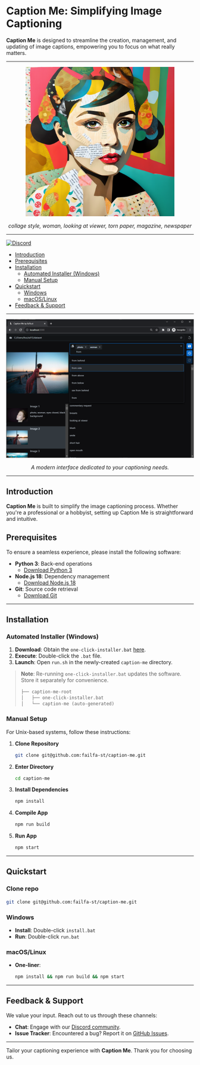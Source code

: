 # Caption Me: Simplifying Image Captioning

**Caption Me** is designed to streamline the creation, management, and updating of image captions, empowering you to focus on what really matters.

---

<div align="center">
  <img src="assets/gen.png" alt="Caption Me Screenshot" width="400"/>
  <p align="center"><i>collage style, woman, looking at viewer, torn paper, magazine, newspaper</i></p>
</div>

---

[![Discord](https://img.shields.io/discord/1091306623819059300?color=7289da&label=Discord&logo=discord&logoColor=fff&style=for-the-badge)](https://discord.com/invite/m3TBB9XEkb)

<!-- toc -->

- [Introduction](#introduction)
- [Prerequisites](#prerequisites)
- [Installation](#installation)
  * [Automated Installer (Windows)](#automated-installer-windows)
  * [Manual Setup](#manual-setup)
- [Quickstart](#quickstart)
  * [Windows](#windows)
  * [macOS/Linux](#macoslinux)
- [Feedback & Support](#feedback--support)

<!-- tocstop -->

---

<div align="center">
  <img src="assets/screen-ui.png" alt="Caption Me Screenshot" width="600"/>
  <p align="center"><i>A modern interface dedicated to your captioning needs.</i></p>
</div>

---

## Introduction

**Caption Me** is built to simplify the image captioning process. Whether you're a professional or a hobbyist, setting up Caption Me is straightforward and intuitive.

## Prerequisites

To ensure a seamless experience, please install the following software:

- **Python 3**: Back-end operations
    - [Download Python 3](https://www.python.org/downloads/)
- **Node.js 18**: Dependency management
    - [Download Node.js 18](https://nodejs.org/en/download/)
- **Git**: Source code retrieval
    - [Download Git](https://git-scm.com/downloads)

---

## Installation

### Automated Installer (Windows)

1. **Download**: Obtain the `one-click-installer.bat` [here](https://github.com/failfa-st/caption-me/releases/tag/v0.1.0-alpha.2).
2. **Execute**: Double-click the `.bat` file.
3. **Launch**: Open `run.sh` in the newly-created `caption-me` directory.

> **Note**: Re-running `one-click-installer.bat` updates the software. Store it separately for convenience.
> ```
> ├── caption-me-root
> │   ├── one-click-installer.bat
> │   └── caption-me (auto-generated)
> ```

### Manual Setup

For Unix-based systems, follow these instructions:

1. **Clone Repository**
    ```bash
    git clone git@github.com:failfa-st/caption-me.git
    ```
2. **Enter Directory**
    ```bash
    cd caption-me
    ```
3. **Install Dependencies**
    ```bash
    npm install
    ```
4. **Compile App**
    ```bash
    npm run build
    ```
5. **Run App**
    ```bash
    npm start
    ```

---

## Quickstart

### Clone repo

```bash
git clone git@github.com:failfa-st/caption-me.git
```

### Windows

- **Install**: Double-click `install.bat`
- **Run**: Double-click `run.bat`

### macOS/Linux

- **One-liner**:
    ```bash
    npm install && npm run build && npm start
    ```

---

## Feedback & Support

We value your input. Reach out to us through these channels:

- **Chat**: Engage with our [Discord community](https://discord.com/invite/m3TBB9XEkb).
- **Issue Tracker**: Encountered a bug? Report it on [GitHub Issues](https://github.com/failfa-st/caption-me/issues).

---

Tailor your captioning experience with **Caption Me**. Thank you for choosing us.
